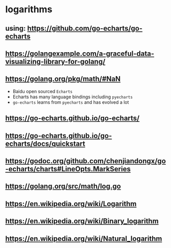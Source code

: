 # logarithms

## using: https://github.com/go-echarts/go-echarts

## https://golangexample.com/a-graceful-data-visualizing-library-for-golang/

## https://golang.org/pkg/math/#NaN

- Baidu open sourced `Echarts`
- Echarts has many language bindings including `pyecharts`
- `go-echarts` learns from `pyecharts` and has evolved a lot

## https://go-echarts.github.io/go-echarts/

## https://go-echarts.github.io/go-echarts/docs/quickstart

## https://godoc.org/github.com/chenjiandongx/go-echarts/charts#LineOpts.MarkSeries

## https://golang.org/src/math/log.go

## https://en.wikipedia.org/wiki/Logarithm

## https://en.wikipedia.org/wiki/Binary_logarithm

## https://en.wikipedia.org/wiki/Natural_logarithm